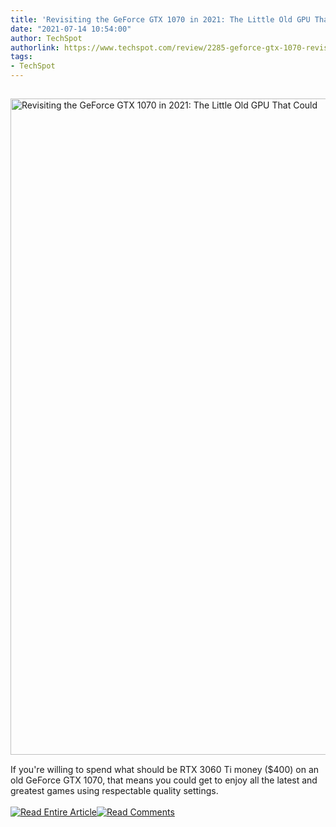 ```yaml
---
title: 'Revisiting the GeForce GTX 1070 in 2021: The Little Old GPU That Could'
date: "2021-07-14 10:54:00"
author: TechSpot
authorlink: https://www.techspot.com/review/2285-geforce-gtx-1070-revisit/
tags:
- TechSpot
---
```

<a href="https://www.techspot.com/review/2285-geforce-gtx-1070-revisit/" target="_blank"><img src="https://static.techspot.com/images2/news/ts3_thumbs/2021/07/2021-07-13-ts3_thumbs-089.jpg" width="1500" height="1050" style="padding: 15px 0" title="Revisiting the GeForce GTX 1070 in 2021: The Little Old GPU That Could" /></a><br />If you're willing to spend what should be RTX 3060 Ti money ($400) on an old GeForce GTX 1070, that means you could get to enjoy all the latest and greatest games using respectable quality settings.<br /><br /><a href="https://www.techspot.com/review/2285-geforce-gtx-1070-revisit/"><img src="https://static.techspot.com/images/rss/rss_buttons_01.png" border="0" alt="Read Entire Article" /></a><a href="https://www.techspot.com/review/2285-geforce-gtx-1070-revisit/#comments"><img src="https://static.techspot.com/images/rss/rss_buttons_02.png" border="0" alt="Read Comments" /></a><br /><br />
